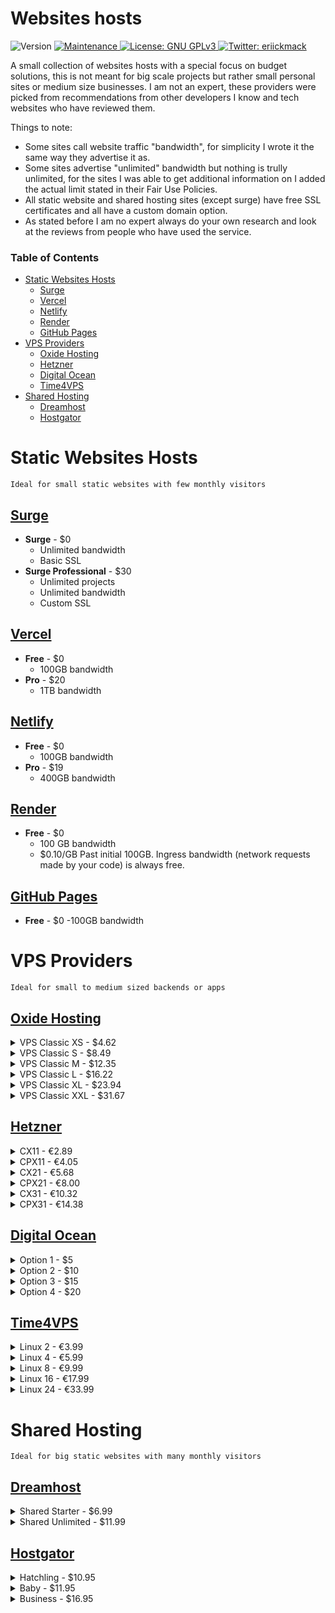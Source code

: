 <!-- omit in toc -->
# Websites hosts
<p>
  <img alt="Version" src="https://img.shields.io/badge/version-1.0.0-blue.svg?cacheSeconds=2592000&style=flat-square" />
  <a href="https://github.com/erickmack/hostingOptions/graphs/commit-activity" target="_blank">
      <img alt="Maintenance" src="https://img.shields.io/badge/Maintained%3F-yes-green.svg?style=flat-square" />
    </a>
  <a href="https://github.com/erickmack/hostingoptions/blob/master/LICENSE" target="_blank">
      <img alt="License: GNU GPLv3" src="https://img.shields.io/github/license/erickmack/hostingoptions" />
    </a>
      <a href="https://twitter.com/eriickmack" target="_blank">
      <img alt="Twitter: eriickmack" src="https://img.shields.io/twitter/follow/eriickmack.svg?style=social" />
    </a>
</p>

A small collection of websites hosts with a special focus on budget solutions, this is not meant for big scale projects but rather small personal sites or medium size businesses. I am not an expert, these providers were picked from recommendations from other developers I know and tech websites who have reviewed them.

Things to note:

-   Some sites call website traffic "bandwidth", for simplicity I wrote it the same way they advertise it as.
-   Some sites advertise "unlimited" bandwidth but nothing is trully unlimited, for the sites I was able to get additional information on I added the actual limit stated in their Fair Use Policies.
-   All static website and shared hosting sites (except surge) have free SSL certificates and all have a custom domain option.
-   As stated before I am no expert always do your own research and look at the reviews from people who have used the service.

<!-- omit in toc -->
### Table of Contents

- [Static Websites Hosts](#static-websites-hosts)
  - [Surge](#surge)
  - [Vercel](#vercel)
  - [Netlify](#netlify)
  - [Render](#render)
  - [GitHub Pages](#github-pages)
- [VPS Providers](#vps-providers)
  - [Oxide Hosting](#oxide-hosting)
  - [Hetzner](#hetzner)
  - [Digital Ocean](#digital-ocean)
  - [Time4VPS](#time4vps)
- [Shared Hosting](#shared-hosting)
  - [Dreamhost](#dreamhost)
  - [Hostgator](#hostgator)

# Static Websites Hosts

`Ideal for small static websites with few monthly visitors`

## [Surge](https://surge.sh/ "https//surge.sh/")

-   **Surge** - \$0
    -   Unlimited bandwidth
    -   Basic SSL
-   **Surge Professional** - \$30
    -   Unlimited projects
    -   Unlimited bandwidth
    -   Custom SSL

## [Vercel](https://vercel.com/ "https://vercel.com/")

-   **Free** - \$0
    -   100GB bandwidth
-   **Pro** - \$20
    -   1TB bandwidth

## [Netlify](https://surge.sh "https://surge.sh")

-   **Free** - \$0
    -   100GB bandwidth
-   **Pro** - \$19
    -   400GB bandwidth

## [Render](https://render.com/ "https://render.com/")

-   **Free** - \$0
    -   100 GB bandwidth
    -   \$0.10/GB Past initial 100GB. Ingress bandwidth (network requests made by your code) is always free.

## [GitHub Pages](https://pages.github.com/ "https://pages.github.com/")

-   **Free** - \$0
    -100GB bandwidth

# VPS Providers

`Ideal for small to medium sized backends or apps`

## [Oxide Hosting](https://oxide.host/virtual-servers-classic "https://oxide.host/virtual-servers-classic")

<details>
    <summary>VPS Classic XS - $4.62</summary>
    <ul>
      <li>1 vCPU 3.70GHz</li>
      <li>2GB RAM</li>
      <li>32GB SSD storage</li>
      <li>200mbps unmetered bandwidth</li>
      <li>Automated backups</li>
    </ul>
  </details>
<details>
    <summary>VPS Classic S - $8.49</summary>
    <ul>
      <li>1 vCPU 3.70GHz</li>
      <li>4GB RAM</li>
      <li>64GB SSD storage</li>
      <li>200mbps unmetered bandwidth</li>
      <li>Automated backups</li>
    </ul>
  </details>
  <details>
    <summary>VPS Classic M - $12.35</summary>
    <ul>
      <li>2 vCPU 3.70GHz</li>
      <li>6GB RAM</li>
      <li>96GB SSD storage</li>
      <li>200mbps unmetered bandwidth</li>
      <li>Automated backups</li>
    </ul>
  </details>
  <details>
    <summary>VPS Classic L - $16.22</summary>
    <ul>
      <li>2 vCPU 3.70GHz</li>
      <li>8GB RAM</li>
      <li>128GB SSD storage</li>
      <li>200mbps unmetered bandwidth</li>
      <li>Automated backups</li>
    </ul>
  </details>
  <details>
    <summary>VPS Classic XL - $23.94</summary>
    <ul>
      <li>3 vCPU 3.70GHz</li>
      <li>12GB RAM</li>
      <li>160GB SSD storage</li>
      <li>200mbps unmetered bandwidth</li>
      <li>Automated backups</li>
    </ul>
  </details>
  <details>
    <summary>VPS Classic XXL - $31.67</summary>
    <ul>
      <li>3 vCPU 3.70GHz</li>
      <li>16GB RAM</li>
      <li>192GB SSD storage</li>
      <li>200mbps unmetered bandwidth</li>
      <li>Automated backups</li>
    </ul>
  </details>

## [Hetzner](https://www.hetzner.com/cloud/?1 "https://www.hetzner.com/cloud/?1")

  <details>
    <summary>CX11 - €2.89</summary>
    <ul>
      <li>1 vCPU</li>
      <li>2GB RAM</li>
      <li>20GB storage</li>
      <li>20TB bandwidth</li>
    </ul>
  </details>
  <details>
    <summary>CPX11 - €4.05</summary>
    <ul>
      <li>2 vCPU</li>
      <li>2GB RAM</li>
      <li>40GB storage</li>
      <li>20TB bandwidth</li>
    </ul>
  </details>
  <details>
    <summary>CX21 - €5.68</summary>
    <ul>
      <li>2 vCPU</li>
      <li>4GB RAM</li>
      <li>40GB storage</li>
      <li>20TB bandwidth</li>
    </ul>
  </details>
    <details>
    <summary>CPX21 - €8.00</summary>
    <ul>
      <li>3 vCPU</li>
      <li>4GB RAM</li>
      <li>80GB storage</li>
      <li>20TB bandwidth</li>
    </ul>
  </details>
    <details>
    <summary>CX31 - €10.32</summary>
    <ul>
      <li>2 vCPU</li>
      <li>8GB RAM</li>
      <li>80GB storage</li>
      <li>20TB bandwidth</li>
    </ul>
  </details>
    <details>
      <summary>CPX31 - €14.38</summary>
      <ul>
        <li>4 vCPU</li>
        <li>8GB RAM</li>
        <li>160GB storage</li>
        <li>20TB bandwidth</li>
      </ul>
  </details>

## [Digital Ocean](https://www.digitalocean.com/pricing/#droplet "https://www.digitalocean.com/pricing/#droplet")

  <details>
    <summary>Option 1 - $5</summary>
    <ul>
      <li>1 vCPU</li>
      <li>1GB RAM</li>
      <li>25GB SSD storage</li>
      <li>1TB bandwidth</li>
    </ul>
  </details>
  <details>
    <summary>Option 2 - $10</summary>
     <ul>
        <li>1 vCPU</li>
       <li> 2GB RAM</li>
       <li>50GB SSD storage</li>
        <li>2TB bandwidth</li>
     </ul>
  </details>
 <details>
    <summary>Option 3 - $15</summary>
     <ul>
        <li>1 vCPU / 2 vCPU / 3 vCPU</li>
        <li>3GB / 2GB / 1GB RAM</li>
        <li>60GB SSD storage</li>
        <li>3TB bandwidth</li>
     </ul>
 </details>
  <details>
    <summary>Option 4 - $20</summary>
      <ul>
        <li>2 vCPU</li>
        <li>4GB RAM</li>
        <li>80GB SSD storage</li>
        <li>4TB bandwidth</li>
      </ul>
  </details>

## [Time4VPS](https://www.time4vps.com/linux-vps/ "https://www.time4vps.com/linux-vps/")

  <details>
    <summary>Linux 2 - €3.99</summary>
    <ul>
      <li>1 vCPU 2.6GHz</li>
      <li>2GB RAM</li>
      <li>20GB storage</li>
      <li>2TB bandwidth</li>
    </ul>
  </details>
    <details>
    <summary>Linux 4 - €5.99</summary>
    <ul>
      <li>1 vCPU 2.6GHz</li>
      <li>4GB RAM</li>
      <li>40GB storage</li>
      <li>4TB bandwidth</li>
    </ul>
  </details>
    <details>
    <summary>Linux 8 - €9.99</summary>
    <ul>
      <li>2 vCPU 2.6GHz</li>
      <li>8GB RAM</li>
      <li>80GB storage</li>
      <li>8TB bandwidth</li>
    </ul>
  </details>
    <details>
    <summary>Linux 16 - €17.99</summary>
    <ul>
      <li>4 vCPU 2.6GHz</li>
      <li>16GB RAM</li>
      <li>160GB storage</li>
      <li>160TB bandwidth</li>
    </ul>
  </details>
    <details>
    <summary>Linux 24 - €33.99</summary>
    <ul>
      <li>6 vCPU 2.6GHz</li>
      <li>24GB RAM</li>
      <li>240GB storage</li>
      <li>24TB bandwidth</li>
    </ul>
  </details>

# Shared Hosting

`Ideal for big static websites with many monthly visitors`

## [Dreamhost](https://www.dreamhost.com/hosting/shared/ "https://www.dreamhost.com/hosting/shared/")

  <details>
    <summary>Shared Starter - $6.99</summary>
    <ul>
      <li>50GB storage</li>
      <li>Unmetered bandwidth</li>
      <li>1 website</li>
      <li>5 subdomains</li>
      <li>Available SSL certificate</li>
    </ul>
  </details>
  <details>
    <summary>Shared Unlimited - $11.99</summary>
    <ul>
      <li>Unlimited storage</li>
      <li>Unmetered bandwidth</li>
      <li>Unlimited websites</li>
      <li>Pre-installed SSL certificate</li>
    </ul>
  </details>

## [Hostgator](https://www.hostgator.com/web-hosting "https://www.hostgator.com/web-hosting")

  <details>
    <summary>Hatchling - $10.95</summary>
    <ul>
      <li>Unmetered storage</li>
      <li>Unmetered bandwidth</li>
      <li>1 website</li>
      <li>SSL certificate</li>
    </ul>
  </details>
  <details>
    <summary>Baby - $11.95</summary>
    <ul>
      <li>Unmetered storage</li>
      <li>Unmetered bandwidth</li>
      <li>Unlimited websites</li>
      <li>SSL certificate</li>
    </ul>
  </details>
  <details>
      <summary>Business - $16.95</summary>
    <ul>
      <li>Unmetered storage</li>
      <li>Unmetered bandwidth</li>
      <li>Unlimited websites</li>
      <li>SSL certificate</li>
      <li>Dedicated IP</li>
    </ul>
  </details>
